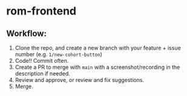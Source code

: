 # rom-frontend

## Workflow:

1. Clone the repo, and create a new branch with your feature + issue number (e.g. ```1/new-cohort-button```)
2. Code!! Commit often. 
3. Create a PR to merge with ```main``` with a screenshot/recording in the description if needed. 
4. Review and approve, or review and fix suggestions.
5. Merge.
